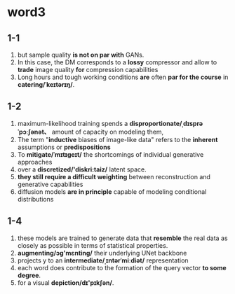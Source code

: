 # word3

## 1-1

1. but sample quality **is not on par with** GANs.
2. In this case, the DM corresponds to a **lossy** compressor and allow to **trade** image quality **for** compression capabilities
3. Long hours and tough working conditions **are** often **par for the course** in **catering/ˈkeɪtərɪŋ/**.

## 1-2

1. maximum-likelihood training spends a **disproportionate/ˌdɪsprəˈpɔːʃənət、** amount of capacity on modeling them,
2. The term "**inductive** biases of image-like data" refers to the **inherent** assumptions or **predispositions**
3. To **mitigate/ˈmɪtɪɡeɪt/** the shortcomings of individual generative approaches
4. over a **discretized/'diskri:taiz/** latent space.
5. **they still require a difficult weighting** between reconstruction and generative capabilities
6. diffusion models **are in principle** capable of modeling conditional distributions

## 1-4

1. these models are trained to generate data that **resemble** the real data as closely as possible in terms of statistical properties.
2. **augmenting/ɔg'mɛnting/** their underlying UNet backbone
3. projects y to an **intermediate/ˌɪntərˈmiːdiət/** representation
4. each word does contribute to the formation of the query vector **to some degree**.
5. for a visual **depiction/dɪ'pɪkʃən/**.